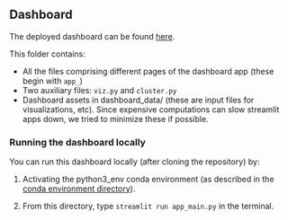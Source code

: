 ## Dashboard 

The deployed dashboard can be found [here](https://share.streamlit.io/oena/bios823_final_project/dashboard/app_main.py). 

This folder contains:
- All the files comprising different pages of the dashboard app (these begin with `app_`)
- Two auxiliary files: `viz.py` and `cluster.py`
- Dashboard assets in dashboard_data/ (these are input files for visualizations, etc). Since expensive computations can slow streamlit apps down, we tried to minimize these if possible. 

### Running the dashboard locally 

You can run this dashboard locally (after cloning the repository) by: 

1. Activating the python3_env conda environment (as described in the [conda environment directory](https://github.com/oena/bios823_final_project/tree/master/conda_environments)). 

2. From this directory, type `streamlit run app_main.py` in the terminal. 
